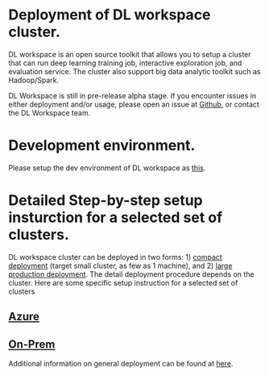 # Deployment of DL workspace cluster.

DL workspace is an open source toolkit that allows you to setup a cluster that can run deep learning training job, interactive exploration job, and evaluation service. The cluster also support big data analytic toolkit such as Hadoop/Spark. 

DL Workspace is still in pre-release alpha stage. If you encounter issues in either deployment and/or usage, please open an issue at [Github](https://github.com/microsoft/DLWorkspace), or contact the DL Workspace team. 

# Development environment.

Please setup the dev environment of DL workspace as [this](../DevEnvironment/Readme.Md). 

# Detailed Step-by-step setup insturction for a selected set of clusters. 

DL workspace cluster can be deployed in two forms: 1) [compact deployment](CompactDeployment.md) (target small cluster, as few as 1 machine), and 2) [large production deployment](LargeProductionDeployment.md). The detail deployment procedure depends on the cluster. Here are some specific setup instruction for a selected set of clusters 

## [Azure](Azure.md)
## [On-Prem](Ubuntu.md)

Additional information on general deployment can be found at [here](General.md).






